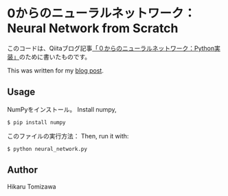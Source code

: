 # 0からのニューラルネットワーク： Neural Network from Scratch

このコードは、Qiitaブログ記事[「０からのニューラルネットワーク：Python実装」](https://qiita.com/automatedtomato/items/e064910024ccbda2807e)のために書いたものです。

This was written for my [blog post](https://qiita.com/automatedtomato/items/e064910024ccbda2807e).

## Usage

NumPyをインストール。
Install numpy,
```
$ pip install numpy
```


このファイルの実行方法：
Then, run it with:
```
$ python neural_network.py
```
## Author
Hikaru Tomizawa